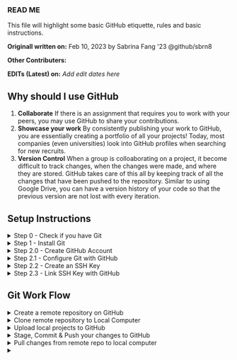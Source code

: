 ### READ ME

This file will highlight some basic GitHub etiquette, rules and basic instructions.

**Originall written on:** Feb 10, 2023 by Sabrina Fang '23 @github/sbrn8

**Other Contributers:**

**EDITs (Latest) on:** _Add edit dates here_

## Why should I use GitHub

1. **Collaborate**
   If there is an assignment that requires you to work with your peers, you may use GitHub to share your contributions.
2. **Showcase your work**
   By consistently publishing your work to GitHub, you are essentially creating a portfolio of all your projects! Today, most companies (even universities) look into GitHub profiles when searching for new recruits.
3. **Version Control**
   When a group is colloaborating on a project, it become difficult to track changes, when the changes were made, and where they are stored. GitHub takes care of this all by keeping track of all the changes that have been pushed to the repository. Similar to using Google Drive, you can have a version history of your code so that the previous version are not lost with every iteration.

## Setup Instructions

<details><summary>Step 0 - Check if you have Git</summary>
  <p>
  
  * Open Terminal (MacOS) or PowerShell (Windows)
  * Write the following command

```
git --version
```

**If it outputs a version number for your git, it means that you have git on your computer! Otherwise, follow the instructions below to install Git.**

**For MacOS users, it might ask you to download X-Code command line tools, promptly download it to proceed to the next step. While you are waiting for the download, you skip step 1 and proceed to Step 2.0 but make sure to go back to step 1 to download Git.**

 </p>
</details>

<details><summary>Step 1 - Install Git</summary>
  <p>

### Install Git

**Windows Users:**

Please follow this link to download Git on your computer. [Download Git](https://git-scm.com/downloads)

**MacOS USers:**

- If trying $ git --version shows a pop-up window asking you to download xcode command line tools. You would have to install it first to proceed by clicking the ‘install’ button. Or input this command in your terminal:

```
xcode-select --install
```

- Please follow the instructions on this link to download Git on your computer. [Download Git](https://git-scm.com/download/mac)
  </p>
</details>

<details><summary> Step 2.0 - Create GitHub Account</summary>

### Create GitHub Account

Create or login to your GitHub Account [here](https://github.com/login) .

  </p>
</details>

<details><summary>Step 2.1 - Configure Git with GitHub</summary>
  <p>

### Configure Git with GitHub

Instructions reference:

[Setting up Git - The Odin Project](https://www.theodinproject.com/lessons/foundations-setting-up-git)

For Git to work properly, we need to let the Git know who we are so that it can link a local Git user (you) to GitHub. When working on a team, this allows people to see what you have committed and who committed each line of code.

The commands below will configure Git. **_Be sure to enter your own information within those quotation marks!_**

```
git config --global user.name "Your Name"
git config --global user.email "yourname@example.com"
```

GitHub has changed its default branch from **masters** to **main**. Change the default branch for Git using this command:

```
git config --global init.defaultBranch main
```

Set your default branch reconciliation behavior to merging.

```
git config --global pull.rebase false
```

**Optional but helpful commands**

    To enable colorful output with git, type:

```
git config --global color.ui auto
```

**_Verify that things are working properly_**

Enter these commands and verify whether the output matches your name and email address.

```
git config --get user.name
git config --get user.email
```

**_For Mac Users_**

Run these two commands to tell git to ignore .DS_Store files, which are automatically created when you use Finder to look into a folder. .DS_Store files are invisible to the user and hold custom attributes or metadata (like thumbnails) for the folder, and if you don’t configure Git to ignore them, pesky .DS_Store files will show up in your commits.

```
echo .DS_Store >> ~/.gitignore_global
git config --global core.excludesfile ~/.gitignore_global
```

  </p>
</details>

<details><summary>Step 2.2 - Create an SSH Key </summary> 
  <p>
  
### Create an SSH Key

An SSH key is a cryptographically secure identifier. It’s like a really long password used to identify your machine. GitHub uses SSH keys to allow you to upload to your repository without having to type in your username and password every time.

First, we need to see if you have an Ed25519 algorithm SSH key already installed. Type this into the terminal and check the output with the information below:

```
ls ~/.ssh/id_ed25519.pub
```

If a message appears in the console containing the text “No such file or directory”, then you do not yet have an Ed25519 SSH key, and you will need to create one. If no such message has appeared in the console output, you can proceed to step 2.3 .

**_Note:_** The angle brackets (< >) in the code snippet below indicate that you should replace that part of the command with the appropriate information.

```
ssh-keygen -t ed25519 -C <youremail>
# When it prompts you for a location to save the generated key, just push Enter.
# Next, it will ask you for a password; enter one if you wish, but it’s not required.
```

  </p>
</details>

<details><summary>Step 2.3 - Link SSH Key with GitHub </summary>
<p>

### Link SSH Key with GitHub

You need to tell GitHub what your SSH Key is so that you can push your code without typing in a password every time.

- First, you’ll navigate to where GitHub receives our SSH key. Log into GitHub and click on your profile picture in the top right corner. Then, click on **Settings** in the drop-down menu.

* Next, on the left-hand side, click **SSH and GPG keys**. Then, click the green button in the top right corner that says **New SSH Key**. Name your key something that is descriptive enough for you to remember where it came from. Leave this window open while you do the next steps.

  Now you need to copy your public SSH key. To do this, we’re going to use a command called **_cat_** to read the file to the console. (Note that the .pub file extension is important in this case.)

  ```
  cat ~/.ssh/id_ed25519.pub
  ```

  Highlight and copy the output, which starts with ssh-ed25519 and ends with your email address.

Now, go back to GitHub in your browser window and paste the key you copied into the key field. Then, click **Add SSH key**. You’re done! You’ve successfully added your SSH key!

</p>
</details>
  
## Git Work Flow

<details><summary>Create a remote repository on GitHub </summary>
  <p>

### Create a remote repository on GitHub

To put your projects up on GitHub, you will need to create a repository for it to live in.

[GitHub Instructions](https://docs.github.com/en/get-started/quickstart/create-a-repo)

**Note**
You **should not** create a README file if you wish to upload projects from your local computer to GitHub, therefore you should leave it unchecked. You can read more about it under ''.

  </p>

</details>

<details><summary>Clone remote repository to Local Computer</summary>
  <p>

When you create a repository on GitHub, it exists as a remote repository. You can clone your repositories to create a local copy on your computer and sync between the two locations.

When you clone a repository, you are "pulling" a full copy of all the data of the repository that GitHub has. You can clone your own existing repository or clone antoher person's existing repository to contribute to a project.

**The following steps works for both empty repositories and repositories with existing files.**

### Clone a repository

[Instructions](https://docs.github.com/en/repositories/creating-and-managing-repositories/cloning-a-repository)

**Steps**

1. On GitHub, navigate to the main page of the repository.
2. Click the green button **Code**
3. Copy the SSH Key for the repository.
4. Open Terminal
5. Change the current working directory to the location where you want the cloned directory.

   ```
   cd <directory>
   # cd desktop
   ```

6. Type **git clone**, and paste the SSH Key after it. _You might have to right click to access the mouse menu to past_

   ```
   git clone https://github.com/YOUR-USERNAME/YOUR-REPOSITORY
   ```

7. Press **Enter** to create your local clone.

   ```
   git clone https://github.com/YOUR-USERNAME/YOUR-REPOSITORY
   > Cloning into `Spoon-Knife`...
   > remote: Counting objects: 10, done.
   > remote: Compressing objects: 100% (8/8), done.
   > remove: Total 10 (delta 1), reused 10 (delta 1)
   > Unpacking objects: 100% (10/10), done.
   ```

  </p>

</details>

<details><summary>Upload local projects to GitHub</summary>
  <p>

### Upload local projects to GitHub

If you have existing source code or repositories stored locally on your computer, you can add them to GitHub by typing commands in a terminal. You can do this by typing Git commands directly.

Reference: [Adding locally hosted code to GitHub - GitHub Docs](https://docs.github.com/en/get-started/importing-your-projects-to-github/importing-source-code-to-github/adding-locally-hosted-code-to-github)

1. Create a new repository if you have not already. _If you have trouble with this, you can refer to the previous steps under this section of "Git Work Flow"_
2. Open Terminal.
3. Change the current working directory to your local project.
4. Use the init command to initialize the local directory as a Git repository. By default, the initial branch is called main.

If you’re using Git 2.28.0 or a later version, you can set the name of the default branch using -b.

```
git init -b main
```

If you’re using Git 2.27.1 or an earlier version, you can set the name of the default branch using this command:

```
git init && git symbolic-ref HEAD refs/heads/main
```

5. Copy the SSH Key from your repository on GitHub.
6. In the terminal, add the SSH Key where your projects will be pushed.

```
git remote add origin <REMOTE_URL>
   # Sets the new remote
git remote -v
   # Verifies the new remote URL
```

7. Add the files in your local directory.

```
git add .
```

8. Commit the files that you've staged in your local repository.

```
git commit -m "First Commit"
```

9. Push the files from your local repository to GitHub

```
git push -u origin main
```

  </p>

</details>

<details><summary>Stage, Commit & Push your changes to GitHub</summary>
  <p>
  
### Stage, Commit & Push your changes to GitHub

When you are ready to push your changes to GitHub, there are a few steps to that you have to complete in order to "push" your changes. Do not worry, these steps and commands become very intuitive once you are used to working with Git and GitHub. The steps are as follow:

- Stage - Staged files are files that are ready to be committed to the repository you are working on. As you are working, you may be adding, editing and removing files. But whenever you hit a milestone or finish a part of the work, it is a good habit to add the files to a Staging Environment.

- Commit - Since we have finished our work, we are ready move from stage to commit for our repo. When we commit, we should always include a message that is clear for both yourself and others to see what has changed and when.

- Push - Pushing your commited changes to your GitHub repository!

Here are all the that you would type in your terminal to complete all of those steps:

**Make sure that you are within the directory of your file that you would like to push**

_Commands that begins with # are comments. Do not type them into your terminal_

```
  # Ideally you should be git pull-ing to ensure the local repo reflects the remote repo before doing these steps
  # Go to topic 'Pull changes to local computer" to learn more about git pull

  # *Optional* Check Git Status - files that are unstaged will be coloured red;
  # files that are staged will be coloured green
git status

  # Add helloWorld.java to the staging environment; replace it with your file name
git add helloWorld.java

  # Add all files that are unstaged
git add .

  # *Optional* Check Git Status - your files should be coloured green as they are staged
git status

  # Commit and add commit message
git commit -m "Modified to print 'hello world!'"

  # Push your files to the default remote named 'origin' and default branch named 'main'
git push origin main
```

#### Stage your changes

Reference: [Git Staging Environment - w3schools](https://www.w3schools.com/git/git_staging_environment.asp?remote=github)

For example, let's say you are done working with _index.html_.

Any unstaged files will appear red when you check the **git status**.

```
git add index.html
```

This file should be Staged and therefore appear green. Let's check the status:

```
git status
```

And it should return:

```
On branch main

No commits yet

Changes to be committed:
(use "git rm --cached ..." to unstage)
new file: index.html
```

#### Commit your changes

Reference: [Git Commit - w3shools](https://www.w3schools.com/git/git_commit.asp?remote=github)

Type the following command to commit ALL the staged files and to write a commit message. _Replace the message within the quotation marks with a message that reflects your own changes_

```
git commit -m "Modified index.html"
```

The **_commit_** command performs a commit, and the **_-m "message"_** adds a message.

#### Push your changes

Reference: [Pushing commits to a remote repository - GitHub Docs](https://docs.github.com/en/get-started/using-git/pushing-commits-to-a-remote-repository)

The git push command takes two arguments:

- A remote name, for example, **origin**
- A branch name, for example, **main**

For example:

```
git push REMOTE-NAME BRANCH-NAME
```

As an example, you usually run **git push origin main** to push your local changes to your online repository.

```
git push origin main
```

  </p>

</details>

<details><summary>Pull changes from remote repo to local computer</summary>

  <p>

### Pull changes from remote repo to local computer

Reference: [Git Pull - GitHub Git Guides](https://github.com/git-guides/git-pull)

If you are know what you are doing, here is the command. But, you should continue reading if you are new to this concept.

```
git pull
```

Git pull updates your current local working branch, and all of the remote tracking branches. You should make it a habit to run git pull right before you push your changes to branches and regularly on the branches (repos) you are working on locally. It is also a good idea to run **git status** before **git pull** to avoid changes to be overwritten during git pull.

Git pull is a combination of **git fetch** + **git merge**. **git fetch** updates the remote tracking branches. **git merge** will update your current branch with any new commits on the remote tracking branch.

Sometimes you might want to use **git fetch**:
* when you are expecting conflicts/failures - you will not have to deal with the conflict right away if you do not **git merge**. 
* to update all remote tracking branches before losing network connection 

  </p>

</details>

<details><summary></summary>
  <p>

  </p>

</details>
